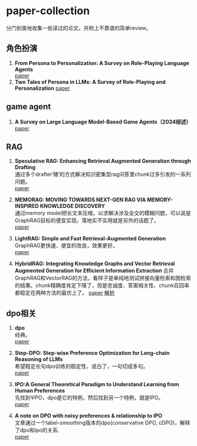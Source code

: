 # paper-collection
分门别类地收集一些读过的论文，并附上不靠谱的简单review。

## 角色扮演 
1. **From Persona to Personalization: A Survey on Role-Playing Language Agents**  
[paper](https://arxiv.org/pdf/2404.18231)
2. **Two Tales of Persona in LLMs: A Survey of Role-Playing and Personalization**
   [paper](https://arxiv.org/abs/2406.01171)


## game agent
1. **A Survey on Large Language Model-Based Game Agents（2024综述）**  
   [paper](https://arxiv.org/pdf/2404.02039)

## RAG
1. **Speculative RAG: Enhancing Retrieval Augmented Generation through Drafting**  
  通过多个drafter‘赌’的方式解决知识密集型rag问答里chunk过多引发的一系列问题。  
   [paper](https://arxiv.org/abs/2407.08223)
   
2. **MEMORAG: MOVING TOWARDS NEXT-GEN RAG VIA MEMORY-INSPIRED KNOWLEDGE DISCOVERY**  
  通过memory model把长文本压缩，以求解决涉及全文的模糊问题，可以说是GraphRAG目标的便宜实现。落地实不实用就是另外的话题了。  
  [paper](https://arxiv.org/pdf/2409.05591)  

4. **LightRAG: Simple and Fast Retrieval-Augmented Generation**  
  GraphRAG更快速、便宜的改良，效果更好。  
   [paper](https://arxiv.org/abs/2410.05779)

5. **HybridRAG: Integrating Knowledge Graphs and Vector Retrieval Augmented Generation for Efficient Information Extraction**
   合并GraphRAG和VectorRAG的方法，看样子是单纯地测试拼接向量检索和图检索的结果。chunk精确度肯定下降了，但是忠诚度、答案相关性、chunk召回率都稳定在两种方法的最优上了。
   [paper](https://arxiv.org/abs/2408.04948) [解析](https://www.53ai.com/news/RAG/2024081509752.html)

   
## dpo相关
1. **dpo**  
  经典。  
   [paper](https://arxiv.org/abs/2305.18290)

2. **Step-DPO: Step-wise Preference Optimization for Long-chain Reasoning of LLMs**  
   希望稳定长句dpo训练的稳定性，说白了，一句切成多句。  
   [paper](https://arxiv.org/abs/2406.18629)

3. **IPO:A General Theoretical Paradigm to Understand Learning from Human Preferences**  
   先找到ΨPO，dpo是它的特例，然后找到另一个特例，就是IPO。  
   [paper](https://arxiv.org/pdf/2310.12036v2.pdf)

4. **A note on DPO with noisy preferences & relationship to IPO**  
   文章通过一个label-smoothing版本的dpo(conservative DPO, cDPO)，解释了dpo和ipo的关系.  
   [paper](https://ericmitchell.ai/cdpo.pdf)



